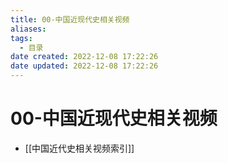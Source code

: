 ```yaml
---
title: 00-中国近现代史相关视频
aliases:
tags:
  - 目录
date created: 2022-12-08 17:22:26
date updated: 2022-12-08 17:22:26
---
```


# 00-中国近现代史相关视频

- [[中国近代史相关视频索引]]
